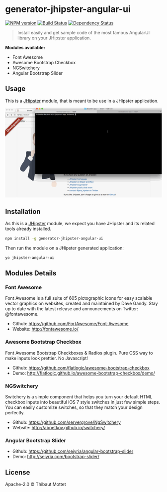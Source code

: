 # generator-jhipster-angular-ui
[![NPM version][npm-image]][npm-url] [![Build Status][travis-image]][travis-url] [![Dependency Status][daviddm-image]][daviddm-url]
> Install easily and get sample code of the most famous AngularUI library on your JHipster application.

**Modules available:**
- Font Awesome
- Awesome Bootstrap Checkbox
- NGSwitchery
- Angular Bootstrap Slider

## Usage

This is a [JHipster](http://jhipster.github.io/) module, that is meant to be use in a JHipster application.

![](/static/generator-jhipster-angular-ui.gif)

## Installation

As this is a [JHipster](http://jhipster.github.io/) module, we expect you have JHipster and its related tools already installed.

```bash
npm install -g generator-jhipster-angular-ui
```

Then run the module on a JHipster generated application:

```bash
yo jhipster-angular-ui
```

## Modules Details

### Font Awesome

Font Awesome is a full suite of 605 pictographic icons for easy scalable vector graphics on websites, created and maintained by Dave Gandy. Stay up to date with the latest release and announcements on Twitter: @fontawesome.

- Github: https://github.com/FortAwesome/Font-Awesome
- Website: http://fontawesome.io/

### Awesome Bootstrap Checkbox

Font Awesome Bootstrap Checkboxes & Radios plugin. Pure CSS way to make inputs look prettier. No Javascript!

- Github: https://github.com/flatlogic/awesome-bootstrap-checkbox
- Demo: http://flatlogic.github.io/awesome-bootstrap-checkbox/demo/

### NGSwitchery

Switchery is a simple component that helps you turn your default HTML checkbox inputs into beautiful iOS 7 style switches in just few simple steps. You can easily customize switches, so that they match your design perfectly.

- Github: https://github.com/servergrove/NgSwitchery
- Website: http://abpetkov.github.io/switchery/

### Angular Bootstrap Slider

- Github: https://github.com/seiyria/angular-bootstrap-slider
- Demo: http://seiyria.com/bootstrap-slider/

## License

Apache-2.0 © Thibaut Mottet


[npm-image]: https://img.shields.io/npm/v/generator-jhipster-angular-ui.svg
[npm-url]: https://npmjs.org/package/generator-jhipster-angular-ui
[daviddm-image]: https://david-dm.org/moifort/generator-jhipster-angular-ui.svg?theme=shields.io
[daviddm-url]: https://david-dm.org/moifort/generator-jhipster-angular-ui
[travis-image]: https://travis-ci.org/moifort/generator-jhipster-angular-ui.svg?branch=master
[travis-url]: https://travis-ci.org/moifort/generator-jhipster-angular-ui
